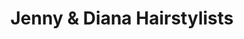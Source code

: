 ---
title: "Jenny & Diana Hairstylists"
url: /weilheim-in-oberbayern/jenny-und-diana-hairstylists/
shop: Friseur
---